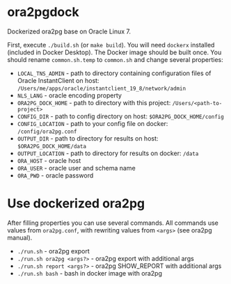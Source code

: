 # ora2pgdock
Dockerized ora2pg base on Oracle Linux 7.

First, execute `./build.sh` (or `make build`). You will need `dockerx` installed (included in Docker Desktop).
The Docker image should be built once. 
You should rename `common.sh.temp` to `common.sh` and change several properties:
- `LOCAL_TNS_ADMIN` - path to directory containing configuration files of Oracle InstantClient 
  on host: `/Users/me/apps/oracle/instantclient_19_8/network/admin`
- `NLS_LANG` - oracle encoding property
- `ORA2PG_DOCK_HOME` - path to directory with this project: `/Users/<path-to-project>`
- `CONFIG_DIR` - path to config directory on host: `$ORA2PG_DOCK_HOME/config`
- `CONFIG_LOCATION` - path to your config file on docker: `/config/ora2pg.conf`
- `OUTPUT_DIR` - path to directory for results on host: `$ORA2PG_DOCK_HOME/data`
- `OUTPUT_LOCATION` - path to directory for results on docker: `/data`
- `ORA_HOST` - oracle host
- `ORA_USER` - oracle user and schema name
- `ORA_PWD` - oracle password

# Use dockerized ora2pg
After filling properties you can use several commands. 
All commands use values from `ora2pg.conf`, with rewriting values from `<args>` (see ora2pg manual). 
  - `./run.sh` - ora2pg export
  - `./run.sh ora2pg <args?>` - ora2pg export with additional args
  - `./run.sh report <args?>` - ora2pg SHOW_REPORT with additional args
  - `./run.sh bash` - bash in docker image with ora2pg